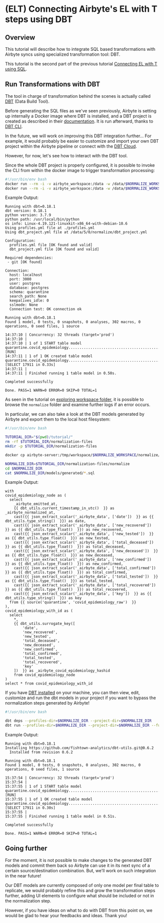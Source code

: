 # (ELT) Connecting Airbyte's EL with T steps using DBT

## Overview

This tutorial will describe how to integrate SQL based transformations with Airbyte syncs using 
specialized transformation tool: DBT.

This tutorial is the second part of the previous tutorial [Connecting EL with T using SQL](connecting-EL-with-T-using-SQL.md). 

## Run Transformations with DBT

The tool in charge of transformation behind the scenes is actually called [DBT](https://blog.getdbt.com/what--exactly--is-dbt-/) (Data Build Tool).

Before generating the SQL files as we've seen previously, Airbyte is setting up internally a 
Docker image where DBT is installed, and a DBT project is created as described in their 
[documentation](https://docs.getdbt.com/docs/building-a-dbt-project/projects). 
It is run afterward, thanks to [DBT CLI](https://docs.getdbt.com/dbt-cli/cli-overview).

In the future, we will work on improving this DBT integration further... For example, it would 
probably be easier to customize and import your own DBT project within the Airbyte pipeline or 
connect with the [DBT Cloud](https://docs.getdbt.com/docs/dbt-cloud/cloud-overview).

However, for now, let's see how to interact with the DBT tool. 

Since the whole DBT project is properly configured, it is possible to invoke the CLI
from within the docker image to trigger transformation processing:
```bash
#!/usr/bin/env bash
docker run --rm -i -v airbyte_workspace:/data -w /data/$NORMALIZE_WORKSPACE/normalize --network host --entrypoint /usr/local/bin/dbt airbyte/normalization debug --profiles-dir=. --project-dir=.
docker run --rm -i -v airbyte_workspace:/data -w /data/$NORMALIZE_WORKSPACE/normalize --network host --entrypoint /usr/local/bin/dbt airbyte/normalization run --profiles-dir=. --project-dir=.
```

Example Output:

```text
Running with dbt=0.18.1
dbt version: 0.18.1
python version: 3.7.9
python path: /usr/local/bin/python
os info: Linux-4.19.121-linuxkit-x86_64-with-debian-10.6
Using profiles.yml file at ./profiles.yml
Using dbt_project.yml file at /data/5/0/normalize/dbt_project.yml

Configuration:
  profiles.yml file [OK found and valid]
  dbt_project.yml file [OK found and valid]

Required dependencies:
 - git [OK found]

Connection:
  host: localhost
  port: 3000
  user: postgres
  database: postgres
  schema: quarantine
  search_path: None
  keepalives_idle: 0
  sslmode: None
  Connection test: OK connection ok

Running with dbt=0.18.1
Found 1 model, 0 tests, 0 snapshots, 0 analyses, 302 macros, 0 operations, 0 seed files, 1 source

14:37:10 | Concurrency: 32 threads (target='prod')
14:37:10 | 
14:37:10 | 1 of 1 START table model quarantine.covid_epidemiology....................................................... [RUN]
14:37:11 | 1 of 1 OK created table model quarantine.covid_epidemiology.................................................. [SELECT 17911 in 0.33s]
14:37:11 | 
14:37:11 | Finished running 1 table model in 0.50s.

Completed successfully

Done. PASS=1 WARN=0 ERROR=0 SKIP=0 TOTAL=1
```

As seen in the tutorial on [exploring workspace folder](exploring-workspace-folder.md), it is 
possible to browse the `normalize` folder and examine further logs if an error occurs.

In particular, we can also take a look at the DBT models generated by Airbyte and export them to the local host filesystem:

```bash
#!/usr/bin/env bash

TUTORIAL_DIR="$(pwd)/tutorial/"
rm -rf $TUTORIAL_DIR/normalization-files
mkdir -p $TUTORIAL_DIR/normalization-files

docker cp airbyte-server:/tmp/workspace/$NORMALIZE_WORKSPACE/normalize/ $TUTORIAL_DIR/normalization-files

NORMALIZE_DIR=$TUTORIAL_DIR/normalization-files/normalize
cd $NORMALIZE_DIR
cat $NORMALIZE_DIR/models/generated/*.sql
```

Example Output:

```text
with 
covid_epidemiology_node as (
  select 
    _airbyte_emitted_at,
    {{ dbt_utils.current_timestamp_in_utc()  }} as _airbyte_normalized_at,
    cast({{ json_extract_scalar('_airbyte_data', ['date'])  }} as {{ dbt_utils.type_string()  }}) as date,
    cast({{ json_extract_scalar('_airbyte_data', ['new_recovered'])  }} as {{ dbt_utils.type_float()  }}) as new_recovered,
    cast({{ json_extract_scalar('_airbyte_data', ['new_tested'])  }} as {{ dbt_utils.type_float()  }}) as new_tested,
    cast({{ json_extract_scalar('_airbyte_data', ['total_deceased'])  }} as {{ dbt_utils.type_float()  }}) as total_deceased,
    cast({{ json_extract_scalar('_airbyte_data', ['new_deceased'])  }} as {{ dbt_utils.type_float()  }}) as new_deceased,
    cast({{ json_extract_scalar('_airbyte_data', ['new_confirmed'])  }} as {{ dbt_utils.type_float()  }}) as new_confirmed,
    cast({{ json_extract_scalar('_airbyte_data', ['total_confirmed'])  }} as {{ dbt_utils.type_float()  }}) as total_confirmed,
    cast({{ json_extract_scalar('_airbyte_data', ['total_tested'])  }} as {{ dbt_utils.type_float()  }}) as total_tested,
    cast({{ json_extract_scalar('_airbyte_data', ['total_recovered'])  }} as {{ dbt_utils.type_float()  }}) as total_recovered,
    cast({{ json_extract_scalar('_airbyte_data', ['key'])  }} as {{ dbt_utils.type_string()  }}) as key
  from {{ source('quarantine', 'covid_epidemiology_raw')  }}
),
covid_epidemiology_with_id as (
  select
    *,
    {{ dbt_utils.surrogate_key([
        'date',
        'new_recovered',
        'new_tested',
        'total_deceased',
        'new_deceased',
        'new_confirmed',
        'total_confirmed',
        'total_tested',
        'total_recovered',
        'key'
    ])  }} as _airbyte_covid_epidemiology_hashid
    from covid_epidemiology_node
)
select * from covid_epidemiology_with_id
```

If you have [DBT installed](https://docs.getdbt.com/dbt-cli/installation/) on your machine, you can 
then view, edit, customize and run the dbt models in your project if you want to bypass the 
normalization steps generated by Airbyte!

```bash
#!/usr/bin/env bash 

dbt deps --profiles-dir=$NORMALIZE_DIR --project-dir=$NORMALIZE_DIR
dbt run --profiles-dir=$NORMALIZE_DIR --project-dir=$NORMALIZE_DIR --full-refresh
```

Example Output:

```text
Running with dbt=0.18.1
Installing https://github.com/fishtown-analytics/dbt-utils.git@0.6.2
  Installed from revision 0.6.2

Running with dbt=0.18.1
Found 1 model, 0 tests, 0 snapshots, 0 analyses, 302 macros, 0 operations, 0 seed files, 1 source

15:37:54 | Concurrency: 32 threads (target='prod')
15:37:54 | 
15:37:55 | 1 of 1 START table model quarantine.covid_epidemiology....................................................... [RUN]
15:37:55 | 1 of 1 OK created table model quarantine.covid_epidemiology.................................................. [SELECT 17911 in 0.30s]
15:37:55 | 
15:37:55 | Finished running 1 table model in 0.51s.

Completed successfully

Done. PASS=1 WARN=0 ERROR=0 SKIP=0 TOTAL=1
```
## Going further

For the moment, it is not possible to make changes to the generated DBT models and commit them back
so Airbyte can use it in its next sync of a certain source/destination combination. 
But, we'll work on such integration in the near future!

Our DBT models are currently composed of only one model per final table to replicate, 
we would probably refine this and grow the transformation steps further, adding UI elements to 
configure what should be included or not in the normalization step.

However, if you have ideas on what to do with DBT from this point on, we would be glad to hear your 
feedbacks and ideas. Thank you!
